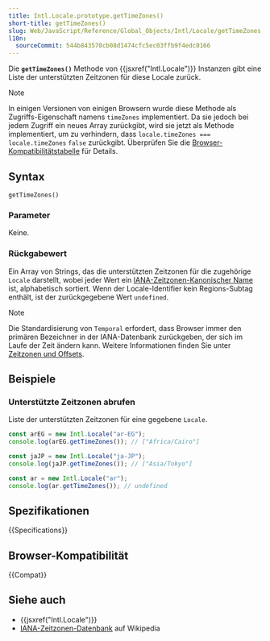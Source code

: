 ```yaml
---
title: Intl.Locale.prototype.getTimeZones()
short-title: getTimeZones()
slug: Web/JavaScript/Reference/Global_Objects/Intl/Locale/getTimeZones
l10n:
  sourceCommit: 544b843570cb08d1474cfc5ec03ffb9f4edc0166
---
```


Die **`getTimeZones()`** Methode von {{jsxref("Intl.Locale")}} Instanzen gibt eine Liste der unterstützten Zeitzonen für diese Locale zurück.

> [!NOTE]
> In einigen Versionen von einigen Browsern wurde diese Methode als Zugriffs-Eigenschaft namens `timeZones` implementiert. Da sie jedoch bei jedem Zugriff ein neues Array zurückgibt, wird sie jetzt als Methode implementiert, um zu verhindern, dass `locale.timeZones === locale.timeZones` `false` zurückgibt. Überprüfen Sie die [Browser-Kompatibilitätstabelle](#browser-kompatibilität) für Details.

## Syntax

```js-nolint
getTimeZones()
```

### Parameter

Keine.

### Rückgabewert

Ein Array von Strings, das die unterstützten Zeitzonen für die zugehörige `Locale` darstellt, wobei jeder Wert ein [IANA-Zeitzonen-Kanonischer Name](/de/docs/Web/JavaScript/Reference/Global_Objects/Temporal/ZonedDateTime#time_zones_and_offsets) ist, alphabetisch sortiert. Wenn der Locale-Identifier kein Regions-Subtag enthält, ist der zurückgegebene Wert `undefined`.

> [!NOTE]
> Die Standardisierung von `Temporal` erfordert, dass Browser immer den primären Bezeichner in der IANA-Datenbank zurückgeben, der sich im Laufe der Zeit ändern kann. Weitere Informationen finden Sie unter [Zeitzonen und Offsets](/de/docs/Web/JavaScript/Reference/Global_Objects/Temporal/ZonedDateTime#time_zones_and_offsets).

## Beispiele

### Unterstützte Zeitzonen abrufen

Liste der unterstützten Zeitzonen für eine gegebene `Locale`.

```js
const arEG = new Intl.Locale("ar-EG");
console.log(arEG.getTimeZones()); // ["Africa/Cairo"]
```

```js
const jaJP = new Intl.Locale("ja-JP");
console.log(jaJP.getTimeZones()); // ["Asia/Tokyo"]
```

```js
const ar = new Intl.Locale("ar");
console.log(ar.getTimeZones()); // undefined
```

## Spezifikationen

{{Specifications}}

## Browser-Kompatibilität

{{Compat}}

## Siehe auch

- {{jsxref("Intl.Locale")}}
- [IANA-Zeitzonen-Datenbank](https://en.wikipedia.org/wiki/Daylight_saving_time#IANA_time_zone_database) auf Wikipedia
